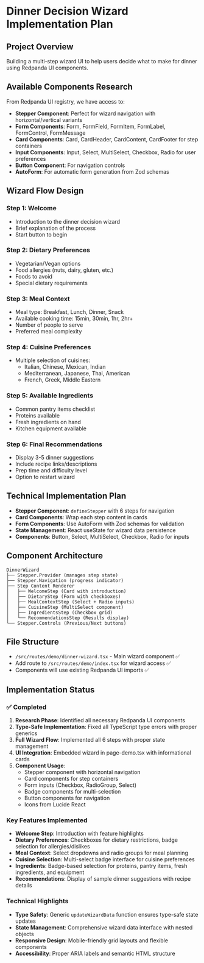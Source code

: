 # Dinner Decision Wizard Implementation Plan

## Project Overview
Building a multi-step wizard UI to help users decide what to make for dinner using Redpanda UI components.

## Available Components Research
From Redpanda UI registry, we have access to:
- **Stepper Component**: Perfect for wizard navigation with horizontal/vertical variants
- **Form Components**: Form, FormField, FormItem, FormLabel, FormControl, FormMessage
- **Card Components**: Card, CardHeader, CardContent, CardFooter for step containers  
- **Input Components**: Input, Select, MultiSelect, Checkbox, Radio for user preferences
- **Button Component**: For navigation controls
- **AutoForm**: For automatic form generation from Zod schemas

## Wizard Flow Design

### Step 1: Welcome
- Introduction to the dinner decision wizard
- Brief explanation of the process
- Start button to begin

### Step 2: Dietary Preferences  
- Vegetarian/Vegan options
- Food allergies (nuts, dairy, gluten, etc.)
- Foods to avoid
- Special dietary requirements

### Step 3: Meal Context
- Meal type: Breakfast, Lunch, Dinner, Snack
- Available cooking time: 15min, 30min, 1hr, 2hr+
- Number of people to serve
- Preferred meal complexity

### Step 4: Cuisine Preferences
- Multiple selection of cuisines:
  - Italian, Chinese, Mexican, Indian
  - Mediterranean, Japanese, Thai, American
  - French, Greek, Middle Eastern

### Step 5: Available Ingredients
- Common pantry items checklist
- Proteins available
- Fresh ingredients on hand
- Kitchen equipment available

### Step 6: Final Recommendations
- Display 3-5 dinner suggestions
- Include recipe links/descriptions
- Prep time and difficulty level
- Option to restart wizard

## Technical Implementation Plan
- **Stepper Component**: `defineStepper` with 6 steps for navigation
- **Card Components**: Wrap each step content in cards
- **Form Components**: Use AutoForm with Zod schemas for validation
- **State Management**: React useState for wizard data persistence
- **Components**: Button, Select, MultiSelect, Checkbox, Radio for inputs

## Component Architecture
```
DinnerWizard
├── Stepper.Provider (manages step state)
├── Stepper.Navigation (progress indicator)
├── Step Content Renderer
│   ├── WelcomeStep (Card with introduction)
│   ├── DietaryStep (Form with checkboxes)
│   ├── MealContextStep (Select + Radio inputs)
│   ├── CuisineStep (MultiSelect component)
│   ├── IngredientsStep (Checkbox grid)
│   └── RecommendationsStep (Results display)
└── Stepper.Controls (Previous/Next buttons)
```

## File Structure
- `/src/routes/demo/dinner-wizard.tsx` - Main wizard component ✅
- Add route to `/src/routes/demo/index.tsx` for wizard access ✅
- Components will use existing Redpanda UI imports ✅

## Implementation Status

### ✅ Completed
1. **Research Phase**: Identified all necessary Redpanda UI components
2. **Type-Safe Implementation**: Fixed all TypeScript type errors with proper generics
3. **Full Wizard Flow**: Implemented all 6 steps with proper state management
4. **UI Integration**: Embedded wizard in page-demo.tsx with informational cards
5. **Component Usage**:
   - Stepper component with horizontal navigation
   - Card components for step containers
   - Form inputs (Checkbox, RadioGroup, Select)
   - Badge components for multi-selection
   - Button components for navigation
   - Icons from Lucide React

### Key Features Implemented
- **Welcome Step**: Introduction with feature highlights
- **Dietary Preferences**: Checkboxes for dietary restrictions, badge selection for allergies/dislikes
- **Meal Context**: Select dropdowns and radio groups for meal planning
- **Cuisine Selection**: Multi-select badge interface for cuisine preferences
- **Ingredients**: Badge-based selection for proteins, pantry items, fresh ingredients, and equipment
- **Recommendations**: Display of sample dinner suggestions with recipe details

### Technical Highlights
- **Type Safety**: Generic `updateWizardData` function ensures type-safe state updates
- **State Management**: Comprehensive wizard data interface with nested objects
- **Responsive Design**: Mobile-friendly grid layouts and flexible components
- **Accessibility**: Proper ARIA labels and semantic HTML structure
